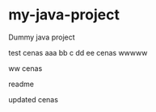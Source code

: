 # my-java-project
Dummy java project

test cenas aaa bb c dd ee cenas wwwww

ww cenas

readme

updated cenas
